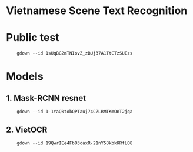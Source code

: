 # Vietnamese Scene Text Recognition

# Public test
```
    gdown --id 1sUqBG2mTNIovZ_zBUj37A1TtCTzSUEzs
```

# Models
## 1. Mask-RCNN resnet
```
    gdown --id 1-1YaQktobQPTauj74CZLRMTKmOnT2jqa
```
## 2. VietOCR 
```
    gdown --id 19QwrIEe4FbO3oaxR-21nY5BkbkKRfLO8
```